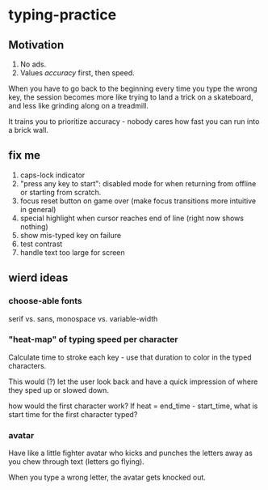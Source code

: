 # typing-practice

## Motivation

1. No ads.
1. Values _accuracy_ first, then speed.

When you have to go back to the beginning every time you type the wrong key, the session becomes more like trying to land a trick on a skateboard, and less like grinding along on a treadmill.

It trains you to prioritize accuracy - nobody cares how fast you can run into a brick wall.

## fix me

1. caps-lock indicator
1. "press any key to start": disabled mode for when returning from offline or starting from scratch.
1. focus reset button on game over (make focus transitions more intuitive in general)
1. special highlight when cursor reaches end of line (right now shows nothing)
1. show mis-typed key on failure
1. test contrast
1. handle text too large for screen

## wierd ideas

### choose-able fonts

serif vs. sans, monospace vs. variable-width

### "heat-map" of typing speed per character

Calculate time to stroke each key - use that duration to color in the typed characters.

This would (?) let the user look back and have a quick impression of where they sped up or slowed down.

how would the first character work? If heat = end_time - start_time, what is start time for the first character typed?

### avatar

Have like a little fighter avatar who kicks and punches the letters away as you chew through text (letters go flying).

When you type a wrong letter, the avatar gets knocked out.
